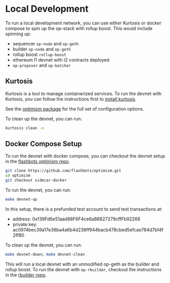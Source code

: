 # Local Development

To run a local development network, you can use either Kurtosis or docker compose to spin up the op-stack with rollup boost. This would include spinning up:

- sequencer `op-node` and `op-geth`
- builder `op-node` and `op-geth`
- rollup boost `rollup-boost`
- ethereum l1 devnet with l2 contracts deployed
- `op-proposer` and `op-batcher`

## Kurtosis

Kurtosis is a tool to manage containerized services. To run the devnet with Kurtosis, you can follow the instructions first to [install kurtosis](https://docs.kurtosis.com/quickstart).

See the [optimism package](https://github.com/ethpandaops/optimism-package/blob/main/README.md#configuration) for the full set of configuration options.

To clean up the devnet, you can run:

```bash
kurtosis clean -a
```

## Docker Compose Setup

To run the devnet with docker compose, you can checkout the devnet setup in the [flashbots optimism repo](https://github.com/flashbots/optimism).

```bash
git clone https://github.com/flashbots/optimism.git
cd optimism
git checkout sidecar-docker
```

To run the devnet, you can run:

```bash
make devnet-up
```

In this setup, there is a prefunded test account to send test transactions at:

- address: 0xf39Fd6e51aad88F6F4ce6aB8827279cffFb92266
- private key: ac0974bec39a17e36ba4a6b4d238ff944bacb478cbed5efcae784d7bf4f2ff80

To clean up the devnet, you can run:

```bash
make devnet-down; make devnet-clean
```

This will run a local devnet with an unmodified op-geth as the builder and rollup boost. To run the devnet with `op-rbuilder`, checkout the instructions in the [rbuilder repo](https://github.com/flashbots/op-rbuilder?tab=readme-ov-file#local-devnet).
